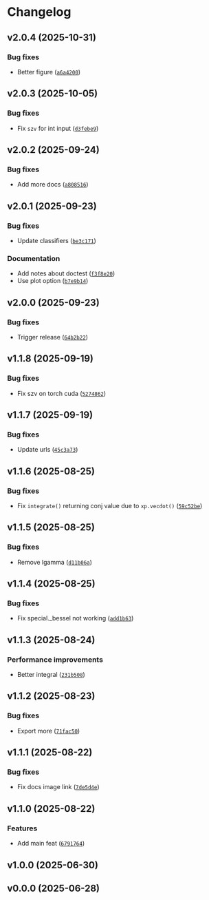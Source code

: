 # Changelog

## v2.0.4 (2025-10-31)

### Bug fixes

- Better figure ([`a6a4200`](https://github.com/ultrasphere-dev/ultrasphere/commit/a6a4200c9a1cd6e18d4d65f1a6a6a5a4bf4ecb15))

## v2.0.3 (2025-10-05)

### Bug fixes

- Fix `szv` for int input ([`d3febe9`](https://github.com/ultrasphere-dev/ultrasphere/commit/d3febe9a3288254ad8c13d505df9ea9919004842))

## v2.0.2 (2025-09-24)

### Bug fixes

- Add more docs ([`a808516`](https://github.com/ultrasphere-dev/ultrasphere/commit/a8085168a538e04c1c1ac4c5edf315d762a8e54d))

## v2.0.1 (2025-09-23)

### Bug fixes

- Update classifiers ([`be3c171`](https://github.com/ultrasphere-dev/ultrasphere/commit/be3c1712d4bbf5f01ded9ef36b3ea210a736bc58))

### Documentation

- Add notes about doctest ([`f3f8e20`](https://github.com/ultrasphere-dev/ultrasphere/commit/f3f8e20faf01859b8795330a97d85cdeb90ca988))
- Use plot option ([`b7e9b14`](https://github.com/ultrasphere-dev/ultrasphere/commit/b7e9b1448d54efe2865ebd93c05d3e8fd4b83665))

## v2.0.0 (2025-09-23)

### Bug fixes

- Trigger release ([`64b2b22`](https://github.com/ultrasphere-dev/ultrasphere/commit/64b2b22b73dfec9e7df20e63cd428dcf1ec7ca77))

## v1.1.8 (2025-09-19)

### Bug fixes

- Fix szv on torch cuda ([`5274862`](https://github.com/ultrasphere-dev/ultrasphere/commit/5274862b4d163bcaf743215f3def3f13ab0d5732))

## v1.1.7 (2025-09-19)

### Bug fixes

- Update urls ([`45c3a73`](https://github.com/ultrasphere-dev/ultrasphere/commit/45c3a737f7e452d44e5e4d5c1af37b3415ce70cd))

## v1.1.6 (2025-08-25)

### Bug fixes

- Fix `integrate()` returning conj value due to `xp.vecdot()` ([`59c52be`](https://github.com/ultrasphere-dev/ultrasphere/commit/59c52bead101bab067378c3544e757d11337ac41))

## v1.1.5 (2025-08-25)

### Bug fixes

- Remove lgamma ([`d11b06a`](https://github.com/ultrasphere-dev/ultrasphere/commit/d11b06aafe87ab36eaa8e4cc47b8319bec9bb7ee))

## v1.1.4 (2025-08-25)

### Bug fixes

- Fix special._bessel not working ([`add1b63`](https://github.com/ultrasphere-dev/ultrasphere/commit/add1b637949ac9b29d862167c5a8ca9fd4d3c371))

## v1.1.3 (2025-08-24)

### Performance improvements

- Better integral ([`231b508`](https://github.com/ultrasphere-dev/ultrasphere/commit/231b5085e9f35067722cd1e2c0f86f9cfe090537))

## v1.1.2 (2025-08-23)

### Bug fixes

- Export more ([`71fac50`](https://github.com/ultrasphere-dev/ultrasphere/commit/71fac50a7d800bda84132dca9d12e14d163e2715))

## v1.1.1 (2025-08-22)

### Bug fixes

- Fix docs image link ([`7de5d4e`](https://github.com/ultrasphere-dev/ultrasphere/commit/7de5d4e9b2a7002730303a43fa8a0e8770e395ce))

## v1.1.0 (2025-08-22)

### Features

- Add main feat ([`6791764`](https://github.com/ultrasphere-dev/ultrasphere/commit/679176478b29feb21483339e5b0998dedb2d1f99))

## v1.0.0 (2025-06-30)

## v0.0.0 (2025-06-28)
